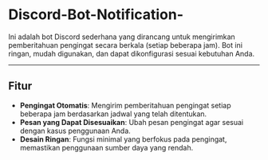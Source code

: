 # Discord-Bot-Notification-

Ini adalah bot Discord sederhana yang dirancang untuk mengirimkan pemberitahuan pengingat secara berkala (setiap beberapa jam). Bot ini ringan, mudah digunakan, dan dapat dikonfigurasi sesuai kebutuhan Anda.

---

## Fitur

- **Pengingat Otomatis**: Mengirim pemberitahuan pengingat setiap beberapa jam berdasarkan jadwal yang telah ditentukan.
- **Pesan yang Dapat Disesuaikan**: Ubah pesan pengingat agar sesuai dengan kasus penggunaan Anda.
- **Desain Ringan**: Fungsi minimal yang berfokus pada pengingat, memastikan penggunaan sumber daya yang rendah.
